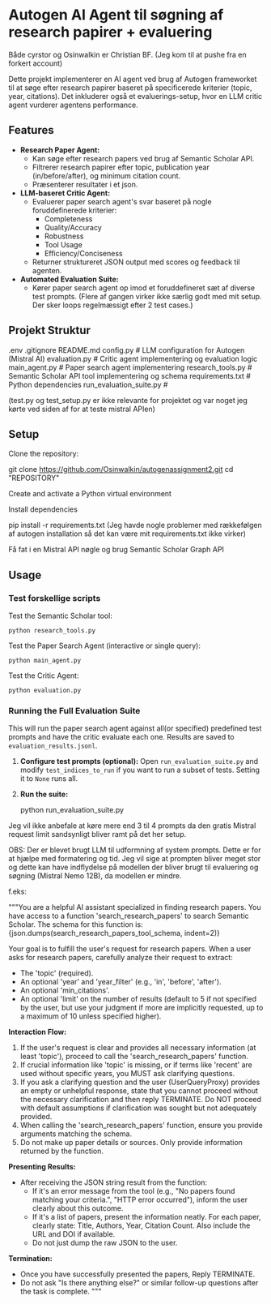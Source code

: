 # Autogen AI Agent til søgning af research papirer + evaluering

Både cyrstor og Osinwalkin er Christian BF. (Jeg kom til at pushe fra en forkert account)

Dette projekt implementerer en AI agent ved brug af Autogen frameworket til at søge efter research papirer baseret på specificerede kriterier (topic, year, citations). Det inkluderer også et evaluerings-setup, hvor en LLM critic agent vurderer agentens performance.


## Features

*   **Research Paper Agent:**
    *   Kan søge efter research papers ved brug af Semantic Scholar API.
    *   Filtrerer research papirer efter topic, publication year (in/before/after), og minimum citation count.
    *   Præsenterer resultater i et json.
*   **LLM-baseret Critic Agent:**
    *   Evaluerer paper search agent's svar baseret på nogle foruddefinerede kriterier:
        *   Completeness
        *   Quality/Accuracy
        *   Robustness
        *   Tool Usage
        *   Efficiency/Conciseness
    *   Returner struktureret JSON output med scores og feedback til agenten.
*   **Automated Evaluation Suite:**
    *   Kører paper search agent op imod et foruddefineret sæt af diverse test prompts. (Flere af gangen virker ikke særlig godt med mit setup. Der sker loops regelmæssigt efter 2 test cases.)

## Projekt Struktur

.env
.gitignore
README.md
config.py # LLM configuration for Autogen (Mistral AI)
evaluation.py # Critic agent implementering og evaluation logic
main_agent.py # Paper search agent implementering
research_tools.py # Semantic Scholar API tool implementering og schema
requirements.txt # Python dependencies
run_evaluation_suite.py #

(test.py og test_setup.py er ikke relevante for projektet og var noget jeg kørte ved siden af for at teste mistral APIen)

## Setup

Clone the repository:

git clone https://github.com/Osinwalkin/autogenassignment2.git
cd "REPOSITORY"

Create and activate a Python virtual environment

Install dependencies

pip install -r requirements.txt
(Jeg havde nogle problemer med rækkefølgen af autogen installation så det kan være mit requirements.txt ikke virker)

Få fat i en Mistral API nøgle og brug Semantic Scholar Graph API

## Usage

### Test forskellige scripts

Test the Semantic Scholar tool:

    python research_tools.py

Test the Paper Search Agent (interactive or single query):

    python main_agent.py

Test the Critic Agent:

    python evaluation.py


### Running the Full Evaluation Suite

This will run the paper search agent against all(or specified) predefined test prompts and have the critic evaluate each one. Results are saved to `evaluation_results.jsonl`.

1.  **Configure test prompts (optional):**
    Open `run_evaluation_suite.py` and modify `test_indices_to_run` if you want to run a subset of tests. Setting it to `None` runs all.
2.  **Run the suite:**

    python run_evaluation_suite.py

Jeg vil ikke anbefale at køre mere end 3 til 4 prompts da den gratis Mistral request limit sandsynligt bliver ramt på det her setup.





OBS: Der er blevet brugt LLM til udformning af system prompts. Dette er for at hjælpe med formatering og tid.
Jeg vil sige at prompten bliver meget stor og dette kan have indflydelse på modellen der bliver brugt til evaluering og søgning (Mistral Nemo 12B), da modellen er mindre.

f.eks:

"""You are a helpful AI assistant specialized in finding research papers.
You have access to a function 'search_research_papers' to search Semantic Scholar.
The schema for this function is: {json.dumps(search_research_papers_tool_schema, indent=2)}

Your goal is to fulfill the user's request for research papers.
When a user asks for research papers, carefully analyze their request to extract:
- The 'topic' (required).
- An optional 'year' and 'year_filter' (e.g., 'in', 'before', 'after').
- An optional 'min_citations'.
- An optional 'limit' on the number of results (default to 5 if not specified by the user, but use your judgment if more are implicitly requested, up to a maximum of 10 unless specified higher).

**Interaction Flow:**
1.  If the user's request is clear and provides all necessary information (at least 'topic'), proceed to call the 'search_research_papers' function.
2.  If crucial information like 'topic' is missing, or if terms like 'recent' are used without specific years, you MUST ask clarifying questions.
3.  If you ask a clarifying question and the user (UserQueryProxy) provides an empty or unhelpful response, state that you cannot proceed without the necessary clarification and then reply TERMINATE. Do NOT proceed with default assumptions if clarification was sought but not adequately provided.
4.  When calling the 'search_research_papers' function, ensure you provide arguments matching the schema.
5.  Do not make up paper details or sources. Only provide information returned by the function.

**Presenting Results:**
- After receiving the JSON string result from the function:
    - If it's an error message from the tool (e.g., "No papers found matching your criteria.", "HTTP error occurred"), inform the user clearly about this outcome.
    - If it's a list of papers, present the information neatly. For each paper, clearly state: Title, Authors, Year, Citation Count. Also include the URL and DOI if available.
    - Do not just dump the raw JSON to the user.

**Termination:**
- Once you have successfully presented the papers, Reply TERMINATE.
- Do not ask "Is there anything else?" or similar follow-up questions after the task is complete.
"""